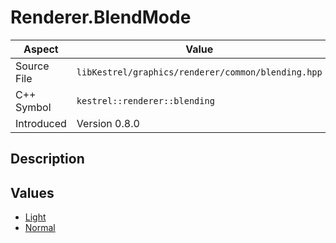 # Renderer.BlendMode
| Aspect | Value |
| --- | --- |
| Source File | `libKestrel/graphics/renderer/common/blending.hpp` |
| C++ Symbol | `kestrel::renderer::blending` |
| Introduced | Version 0.8.0 |
## Description

## Values

 - [Light](Light.md)
 - [Normal](Normal.md)
